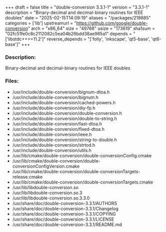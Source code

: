 +++
draft = false
title = "double-conversion 3.3.1-1"
version = "3.3.1-1"
description = "Binary-decimal and decimal-binary routines for IEEE doubles"
date = "2025-02-15T14:09:19"
aliases = "/packages/219885"
categories = ['lib']
upstreamurl = "https://github.com/google/double-conversion"
arch = "x86_64"
size = "49768"
usize = "173619"
sha1sum = "02fc51fe0c8c2112082c5ea04b26bdd38ae985a1"
depends = "['libstdc++>=11.2']"
reverse_depends = "['folly', 'inkscape', 'qt5-base', 'qt6-base']"
+++
### Description: 
Binary-decimal and decimal-binary routines for IEEE doubles

### Files: 
* /usr/include/double-conversion/bignum-dtoa.h
* /usr/include/double-conversion/bignum.h
* /usr/include/double-conversion/cached-powers.h
* /usr/include/double-conversion/diy-fp.h
* /usr/include/double-conversion/double-conversion.h
* /usr/include/double-conversion/double-to-string.h
* /usr/include/double-conversion/fast-dtoa.h
* /usr/include/double-conversion/fixed-dtoa.h
* /usr/include/double-conversion/ieee.h
* /usr/include/double-conversion/string-to-double.h
* /usr/include/double-conversion/strtod.h
* /usr/include/double-conversion/utils.h
* /usr/lib/cmake/double-conversion/double-conversionConfig.cmake
* /usr/lib/cmake/double-conversion/double-conversionConfigVersion.cmake
* /usr/lib/cmake/double-conversion/double-conversionTargets-release.cmake
* /usr/lib/cmake/double-conversion/double-conversionTargets.cmake
* /usr/lib/libdouble-conversion.so
* /usr/lib/libdouble-conversion.so.3
* /usr/lib/libdouble-conversion.so.3.3.0
* /usr/share/doc/double-conversion-3.3.1/AUTHORS
* /usr/share/doc/double-conversion-3.3.1/Changelog
* /usr/share/doc/double-conversion-3.3.1/COPYING
* /usr/share/doc/double-conversion-3.3.1/LICENSE
* /usr/share/doc/double-conversion-3.3.1/README.md
